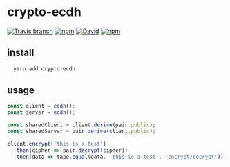 # crypto-ecdh
[![Travis branch](https://img.shields.io/travis/crypto-io/crypto-ecdh/master.svg?style=for-the-badge)](https://travis-ci.org/crypto-io/crypto-ecdh)
[![npm](https://img.shields.io/npm/dt/crypto-ecdh.svg?style=for-the-badge)](https://www.npmjs.com/package/crypto-ecdh)
[![David](https://img.shields.io/david/crypto-io/crypto-ecdh.svg?style=for-the-badge)](https://github.com/crypto-io/crypto-ecdh)
[![npm](https://img.shields.io/npm/v/crypto-ecdh.svg?style=for-the-badge)](https://www.npmjs.com/package/crypto-ecdh)

>

## install
```sh
  yarn add crypto-ecdh
```
## usage

```js
const client = ecdh();
const server = ecdh();

const sharedClient = client.derive(pair.public);
const sharedServer = pair.derive(client.public);

client.encrypt('this is a test')
  .then(cipher => pair.decrypt(cipher))
  .then(data => tape.equal(data, 'this is a test', 'encrypt/decrypt'))

```
